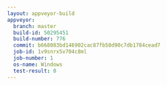 ```yaml
---
layout: appveyor-build
appveyor:
  branch: master
  build-id: 50295451
  build-number: 776
  commit: b668083bd146902cac87fb50d90c7db1784cead7
  job-id: 1v9snrx5v704c8ml
  job-number: 1
  os-name: Windows
  test-result: 0
---
```

